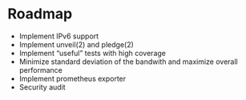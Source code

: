 # Roadmap

- Implement IPv6 support
- Implement unveil(2) and pledge(2)
- Implement “useful” tests with high coverage
- Minimize standard deviation of the bandwith and maximize overall performance
- Implement prometheus exporter
- Security audit
